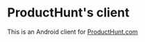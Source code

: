 # ProductHunt's client
This is an Android client for [ProductHunt.com](https://www.producthunt.com/)
